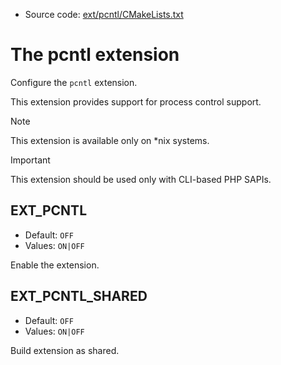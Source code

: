 <!-- This is auto-generated file. -->
* Source code: [ext/pcntl/CMakeLists.txt](https://github.com/petk/php-build-system/blob/master/cmake/ext/pcntl/CMakeLists.txt)

# The pcntl extension

Configure the `pcntl` extension.

This extension provides support for process control support.

> [!NOTE]
> This extension is available only on \*nix systems.

> [!IMPORTANT]
> This extension should be used only with CLI-based PHP SAPIs.

## EXT_PCNTL

* Default: `OFF`
* Values: `ON|OFF`

Enable the extension.

## EXT_PCNTL_SHARED

* Default: `OFF`
* Values: `ON|OFF`

Build extension as shared.
